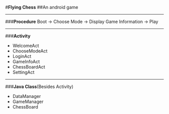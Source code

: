 #**Flying Chess**
##An android game

***
###**Procedure**
Boot -> Choose Mode -> Display Game Information -> Play


***
###**Activity**
* WelcomeAct
* ChooseModeAct
* LoginAct
* GameInfoAct
* ChessBoardAct
* SettingAct


***
###**Java Class**(Besides Activity)
* DataManager
* GameManager
* ChessBoard
